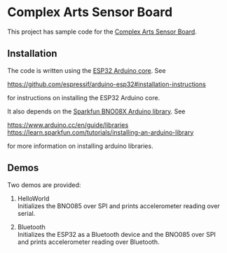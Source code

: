 # Complex Arts Sensor Board

This project has sample code for the [Complex Arts Sensor Board](http://complexarts.net/home/products:sensor_board).

## Installation

The code is written using the [ESP32 Arduino core](https://github.com/espressif/arduino-esp32). See

https://github.com/espressif/arduino-esp32#installation-instructions

for instructions on installing the ESP32 Arduino core. 

It also depends on the 
[Sparkfun BNO08X Arduino library](https://github.com/sparkfun/SparkFun_BNO080_Arduino_Library). See

https://www.arduino.cc/en/guide/libraries  
https://learn.sparkfun.com/tutorials/installing-an-arduino-library

for more information on installing arduino libraries.

## Demos

Two demos are provided:

1. HelloWorld  
   Initializes the BNO085 over SPI and prints accelerometer reading
   over serial.

2. Bluetooth  
   Initializes the ESP32 as a Bluetooth device and the BNO085 over SPI
   and prints accelerometer reading over Bluetooth.
